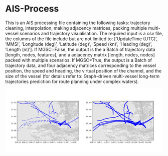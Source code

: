 # AIS-Process
This is an AIS processing file containing the following tasks: trajectory cleaning, interpolation, making adjacency matrices, packing multiple multi-vessel scenarios and trajectory visualisation. The required input is a csv file, the columns of the file include but are not limited to: [‘UpdateTime (UTC)’, ‘MMSI’, ‘Longitude (deg)’, ‘Latitude (deg)’, ‘Speed (kn)’, ‘Heading (deg)’, ‘Length (m)’]. If MGSC=False, the output is the a Batch of trajectory data [length, nodes, features], and a adjacency matrix [length, nodes, nodes] packed with multiple scenarios. If MGSC=True, the output is a Batch of trajectory data, and four adjacency matrices corresponding to the vessel position, the speed and heading, the virtual position of the channel, and the size of the vessel (for details refer to: Graph-driven multi-vessel long-term trajectories prediction for route planning under complex waters).

![AIS_clean](https://github.com/KaysenWB/AIS-Process/blob/main/figure.jpeg?raw=true)
